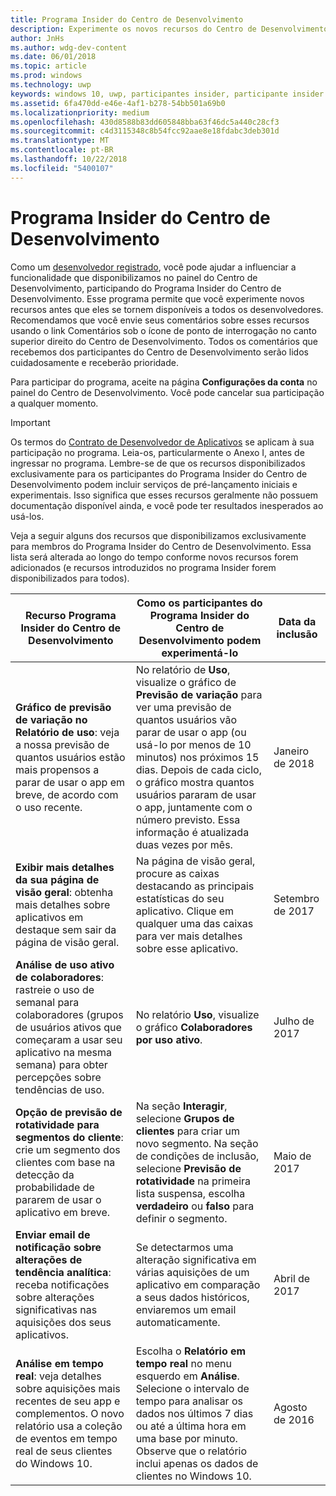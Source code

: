 ```yaml
---
title: Programa Insider do Centro de Desenvolvimento
description: Experimente os novos recursos do Centro de Desenvolvimento antes que eles se tornem disponíveis para todos os desenvolvedores e conte-nos a sua opinião.
author: JnHs
ms.author: wdg-dev-content
ms.date: 06/01/2018
ms.topic: article
ms.prod: windows
ms.technology: uwp
keywords: windows 10, uwp, participantes insider, participante insider do centro de desenvolvimento, recursos de visualização
ms.assetid: 6fa470dd-e46e-4af1-b278-54bb501a69b0
ms.localizationpriority: medium
ms.openlocfilehash: 430d8588b83dd605848bba63f46dc5a440c28cf3
ms.sourcegitcommit: c4d3115348c8b54fcc92aae8e18fdabc3deb301d
ms.translationtype: MT
ms.contentlocale: pt-BR
ms.lasthandoff: 10/22/2018
ms.locfileid: "5400107"
---
```

# <a name="dev-center-insider-program"></a>Programa Insider do Centro de Desenvolvimento

Como um [desenvolvedor registrado](http://go.microsoft.com/fwlink/?LinkID=615100), você pode ajudar a influenciar a funcionalidade que disponibilizamos no painel do Centro de Desenvolvimento, participando do Programa Insider do Centro de Desenvolvimento. Esse programa permite que você experimente novos recursos antes que eles se tornem disponíveis a todos os desenvolvedores. Recomendamos que você envie seus comentários sobre esses recursos usando o link Comentários sob o ícone de ponto de interrogação no canto superior direito do Centro de Desenvolvimento. Todos os comentários que recebemos dos participantes do Centro de Desenvolvimento serão lidos cuidadosamente e receberão prioridade.

Para participar do programa, aceite na página **Configurações da conta** no painel do Centro de Desenvolvimento. Você pode cancelar sua participação a qualquer momento.

> [!IMPORTANT]
> Os termos do [Contrato de Desenvolvedor de Aplicativos](https://docs.microsoft.com/legal/windows/agreements/app-developer-agreement) se aplicam à sua participação no programa. Leia-os, particularmente o Anexo I, antes de ingressar no programa. 
Lembre-se de que os recursos disponibilizados exclusivamente para os participantes do Programa Insider do Centro de Desenvolvimento podem incluir serviços de pré-lançamento iniciais e experimentais. Isso significa que esses recursos geralmente não possuem documentação disponível ainda, e você pode ter resultados inesperados ao usá-los.

Veja a seguir alguns dos recursos que disponibilizamos exclusivamente para membros do Programa Insider do Centro de Desenvolvimento. Essa lista será alterada ao longo do tempo conforme novos recursos forem adicionados (e recursos introduzidos no programa Insider forem disponibilizados para todos).

| Recurso Programa Insider do Centro de Desenvolvimento   | Como os participantes do Programa Insider do Centro de Desenvolvimento podem experimentá-lo | Data da inclusão |
|--------------------------------------|------------------------------------|------------|
|**Gráfico de previsão de variação no Relatório de uso**: veja a nossa previsão de quantos usuários estão mais propensos a parar de usar o app em breve, de acordo com o uso recente. | No relatório de **Uso**, visualize o gráfico de **Previsão de variação** para ver uma previsão de quantos usuários vão parar de usar o app (ou usá-lo por menos de 10 minutos) nos próximos 15 dias. Depois de cada ciclo, o gráfico mostra quantos usuários pararam de usar o app, juntamente com o número previsto. Essa informação é atualizada duas vezes por mês.  | Janeiro de 2018 |
|**Exibir mais detalhes da sua página de visão geral**: obtenha mais detalhes sobre aplicativos em destaque sem sair da página de visão geral. | Na página de visão geral, procure as caixas destacando as principais estatísticas do seu aplicativo. Clique em qualquer uma das caixas para ver mais detalhes sobre esse aplicativo. | Setembro de 2017 |
|**Análise de uso ativo de colaboradores**: rastreie o uso de semanal para colaboradores (grupos de usuários ativos que começaram a usar seu aplicativo na mesma semana) para obter percepções sobre tendências de uso.  | No relatório **Uso**, visualize o gráfico **Colaboradores por uso ativo**.  |Julho de 2017|
|**Opção de previsão de rotatividade para segmentos do cliente**: crie um segmento dos clientes com base na detecção da probabilidade de pararem de usar o aplicativo em breve.  | Na seção **Interagir**, selecione **Grupos de clientes** para criar um novo segmento. Na seção de condições de inclusão, selecione **Previsão de rotatividade** na primeira lista suspensa, escolha **verdadeiro** ou **falso** para definir o segmento. |Maio de 2017|
|**Enviar email de notificação sobre alterações de tendência analítica**: receba notificações sobre alterações significativas nas aquisições dos seus aplicativos. | Se detectarmos uma alteração significativa em várias aquisições de um aplicativo em comparação a seus dados históricos, enviaremos um email automaticamente. |Abril de 2017|
|**Análise em tempo real**: veja detalhes sobre aquisições mais recentes de seu app e complementos. O novo relatório usa a coleção de eventos em tempo real de seus clientes do Windows 10. | Escolha o **Relatório em tempo real** no menu esquerdo em **Análise**. Selecione o intervalo de tempo para analisar os dados nos últimos 7 dias ou até a última hora em uma base por minuto. Observe que o relatório inclui apenas os dados de clientes no Windows 10.  |Agosto de 2016|
